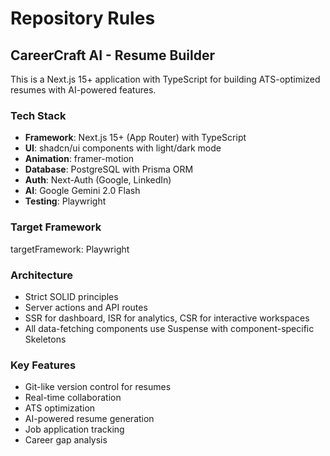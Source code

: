 # Repository Rules

## CareerCraft AI - Resume Builder

This is a Next.js 15+ application with TypeScript for building ATS-optimized resumes with AI-powered features.

### Tech Stack

- **Framework**: Next.js 15+ (App Router) with TypeScript
- **UI**: shadcn/ui components with light/dark mode
- **Animation**: framer-motion
- **Database**: PostgreSQL with Prisma ORM
- **Auth**: Next-Auth (Google, LinkedIn)
- **AI**: Google Gemini 2.0 Flash
- **Testing**: Playwright

### Target Framework

targetFramework: Playwright

### Architecture

- Strict SOLID principles
- Server actions and API routes
- SSR for dashboard, ISR for analytics, CSR for interactive workspaces
- All data-fetching components use Suspense with component-specific Skeletons

### Key Features

- Git-like version control for resumes
- Real-time collaboration
- ATS optimization
- AI-powered resume generation
- Job application tracking
- Career gap analysis

